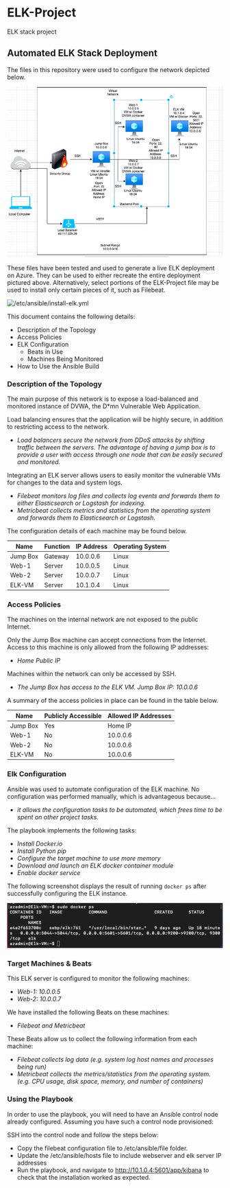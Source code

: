 # ELK-Project
ELK stack project
## Automated ELK Stack Deployment

The files in this repository were used to configure the network depicted below.

![Project Diagram](https://github.com/awatson33/ELK-Project/blob/main/Diagrams/Project%20Diagram.png)

These files have been tested and used to generate a live ELK deployment on Azure. They can be used to either recreate the entire deployment pictured above. Alternatively, select portions of the ELK-Project file may be used to install only certain pieces of it, such as Filebeat.

![/etc/ansible/install-elk.yml](https://github.com/awatson33/ELK-Project/blob/main/Ansible/ubuntu_install.yml)

This document contains the following details:
- Description of the Topology
- Access Policies
- ELK Configuration
  - Beats in Use
  - Machines Being Monitored
- How to Use the Ansible Build


### Description of the Topology

The main purpose of this network is to expose a load-balanced and monitored instance of DVWA, the D*mn Vulnerable Web Application.

Load balancing ensures that the application will be highly secure, in addition to restricting access to the network.
- _Load balancers secure the network from DDoS attacks by shifting traffic between the servers. The advantage of having a jump box is to provide a user with access through one node that can be easily secured and monitored._

Integrating an ELK server allows users to easily monitor the vulnerable VMs for changes to the data and system logs.
- _Filebeat monitors log files and collects log events and forwards them to either Elasticsearch or Logstash for indexing._
- _Metricbeat collects metrics and statistics from the operating system and forwards them to Elasticsearch or Logstash._

The configuration details of each machine may be found below.

| Name     | Function | IP Address | Operating System |
|----------|----------|------------|------------------|
| Jump Box | Gateway  | 10.0.0.6   | Linux            |
| Web-1    | Server   | 10.0.0.5   | Linux            |
| Web-2    | Server   | 10.0.0.7   | Linux            |
| ELK-VM   | Server   | 10.1.0.4   | Linux            |

### Access Policies

The machines on the internal network are not exposed to the public Internet.

Only the Jump Box machine can accept connections from the Internet. Access to this machine is only allowed from the following IP addresses:
- _Home Public IP_

Machines within the network can only be accessed by SSH.
- _The Jump Box has access to the ELK VM. Jump Box IP: 10.0.0.6_

A summary of the access policies in place can be found in the table below.

| Name     | Publicly Accessible | Allowed IP Addresses |
|----------|---------------------|----------------------|
| Jump Box | Yes                 | Home IP              |
| Web-1    | No                  | 10.0.0.6             |
| Web-2    | No                  | 10.0.0.6             |
| ELK-VM   | No                  | 10.0.0.6             |

### Elk Configuration

Ansible was used to automate configuration of the ELK machine. No configuration was performed manually, which is advantageous because...
- _it allows the configuration tasks to be automated, which frees time to be spent on other project tasks._

The playbook implements the following tasks:
- _Install Docker.io_
- _Install Python pip_
- _Configure the target machine to use more memory_
- _Download and launch an ELK docker container module_
- _Enable docker service_

The following screenshot displays the result of running `docker ps` after successfully configuring the ELK instance.

![Docker ps](https://github.com/awatson33/ELK-Project/blob/main/Ansible/docker%20ps.png)

### Target Machines & Beats
This ELK server is configured to monitor the following machines:
- _Web-1: 10.0.0.5_
- _Web-2: 10.0.0.7_

We have installed the following Beats on these machines:
- _Filebeat and Metricbeat_

These Beats allow us to collect the following information from each machine:
- _Filebeat collects log data (e.g. system log host names and processes being run)_
- _Metricbeat collects the metrics/statistics from the operating system. (e.g. CPU usage, disk space, memory, and number of containers)_

### Using the Playbook
In order to use the playbook, you will need to have an Ansible control node already configured. Assuming you have such a control node provisioned:

SSH into the control node and follow the steps below:
- Copy the filebeat configuration file to /etc/ansible/file folder.
- Update the /etc/ansible/hosts file to include webserver and elk server IP addresses
- Run the playbook, and navigate to http://10.1.0.4:5601/app/kibana to check that the installation worked as expected.
